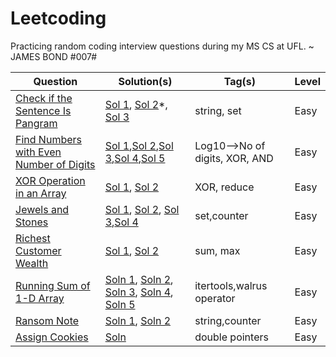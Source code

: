# Leetcoding

Practicing random coding interview questions during my MS CS at UFL.
~ JAMES BOND #007#


| Question | Solution(s) | Tag(s) | Level |
|----------|-------------|--------|-------|
|[Check if the Sentence Is Pangram](https://leetcode.com/problems/check-if-the-sentence-is-pangram/)| [Sol 1](./src/easy/1832_1.py), [Sol 2](./src/easy/1832_2.py)*, [Sol 3](./src/easy/1832_3.py) | string, set | Easy |
|[Find Numbers with Even Number of Digits](https://leetcode.com/problems/find-numbers-with-even-number-of-digits/)| [Sol 1](./src/easy/1295_1.py),[Sol 2](./src/easy/1295_2.py),[Sol 3](./src/easy/1295_3.py),[Sol 4](./src/easy/1295_4.py),[Sol 5](./src/easy/1295_5.py)|Log10-->No of digits, XOR, AND |Easy|
|[XOR Operation in an Array](https://leetcode.com/problems/xor-operation-in-an-array/)|[Sol 1](./src/easy/1486_1.py), [Sol 2](./src/easy/1486_2.py)| XOR, reduce | Easy |
|[Jewels and Stones](https://leetcode.com/problems/jewels-and-stones/)|[Sol 1](./src/easy/771_1.py), [Sol 2](./src/easy/771_2.py), [Sol 3](./src/easy/771_3.py),[Sol 4](./src/easy/771_4.py)|set,counter | Easy |
|[Richest Customer Wealth](https://leetcode.com/problems/richest-customer-wealth/) | [Sol 1](./src/easy/1672_1.py), [Sol 2](./src/easy/1672_2.py)|sum, max| Easy|
|[Running Sum of 1-D Array](https://leetcode.com/problems/running-sum-of-1d-array/) | [Soln 1](./src/easy/1480_1.py), [Soln 2](./src/easy/1480_2.py), [Soln 3](./src/easy/1480_3.py), [Soln 4](./src/easy/1480_4.py), [Soln 5](./src/easy/1480_5.py) | itertools,walrus operator | Easy |
|[Ransom Note](https://leetcode.com/problems/ransom-note/)| [Soln 1](./src/easy/383_1.py), [Soln 2](./src/easy/383_2.py)|string,counter| Easy|
|[Assign Cookies](https://leetcode.com/problems/assign-cookies)| [Soln](./src/easy/455_1.py)|double pointers|Easy|

<!-- -

7.  Majority Element
8.  Valid Parenthesis
9.  Two Sum
10.  Find All Numbers Disappeared in an Array
13. Single Number
14. Move Zeroes
15. Defanging an IP Address
16. Kids With the Greatest Number of Candies
17. Shuffle the Array
18. Design Parking System
19. Suffle String
20. Subtract the Product and Sum of Digits of an Integer
21. Number of Steps to Reduce a Number to Zero
22. Goal Parser Interpretation
23. Decode XORed Array
24. Create Target Array in the Given Order
25. Count Items Matching a Rule
26. Split a String in Balanced Strings
27. Happy Number
28. House Robber
29. Detect Capital
30. Count Primes

31. Sort Array by Parity
32. License Key Formatting
33. Unique Email Addresses
34. Most Common Word
35. Flood Fill Algorithm
36. Add Binary
37. Flipping an Image
38. Remove Duplicates from Sorted Array
39. Monotonic Array
40. Valid Palindrome
41. Binary NUmber with alternating bits
42. Climbing Stairs [Dynamic Programming]
43. Number Complement
44. Remove Element
45. Best time to buy and sell stocks II

46. Hamming Distance
47. Moving Average from Data Stream
48. Meeting Rooms
49. Missing Number
50. Intersection of two arrays
51. Find the Difference
52. Contains Duplicate
53. Robot return to origin
54. Paint House
55. First Bad Version
56. Plus One
57. Reverse Integer
58. Backspace String Compare
59. Power of Two
60. Fizz Buzz

61. Contains Duplicate II
62. Valid Palindrome II
63. Valid Mountain Array
64. Flip Game
65. Reverse only letters
66. Reverse String
67. Valid Anagram
68. Remove Vowels from a string
69. Remove vowels in a string
70. Last stone weight
71. Add Strings
72. Verifying Alien Dictionary
73. String Compression
74.
75.

76.
77.
78.
79.
80.
81.
82.
83.
84.
85.
86.
87.
88.
89.
90.

91.
92.
93.
94.
95.
96.
97.
98.
99.
100.
101.
102.
103.
104.
105.
->

